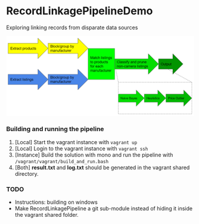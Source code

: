 # RecordLinkagePipelineDemo
Exploring linking records from disparate data sources

![Screenshot](/Pipeline.png)

### Building and running the pipeline
1. [Local] Start the vagrant instance with `vagrant up`
2. [Local] Login to the vagrant instance with `vagrant ssh`
3. [Instance] Build the solution with mono and run the pipeline with `/vagrant/vagrant/build_and_run.bash`
4. [Both] **result.txt** and **log.txt** should be generated in the vagrant shared directory.

### TODO
* Instructions: building on windows
* Make RecordLinkagePipeline a git sub-module instead of hiding it inside the vagrant shared folder.
